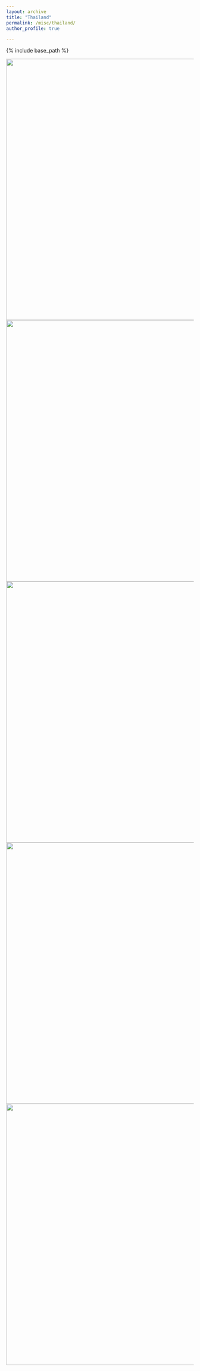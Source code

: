 ```yaml
---
layout: archive
title: "Thailand"
permalink: /misc/thailand/
author_profile: true

---
```


{% include base_path %}

<img src="../../images/thailand/thailand_1.jpg" width="700"/>

<!-- <img src="../../images/thailand/thailand_2.jpg" width="700" style="transform:rotate(180deg);"/> -->
<img src="../../images/thailand/thailand_2_.jpeg" width="700"/>

<!-- <img src="../../images/thailand/thailand_3.jpg" width="700" style="transform:rotate(180deg);"/> -->
<img src="../../images/thailand/thailand_3_.jpeg" width="700"/>

<img src="../../images/thailand/thailand_6.jpg" width="700"/>

<!-- <img src="../../images/thailand/thailand_5.jpg" width="700" style="transform:rotate(180deg);"/> -->
<img src="../../images/thailand/thailand_5_.jpeg" width="700"/>
